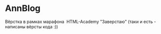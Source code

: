 # AnnBlog
Вёрстка в рамках марафона  HTML-Academy "Заверстаю" (таки и есть - написаны вёрсты кода :))

